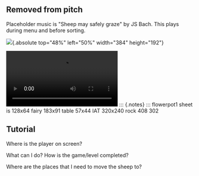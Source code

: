## Removed from pitch

Placeholder music is "Sheep may safely graze" by JS Bach. This plays during menu and before sorting. 

![](img/flowerpot1.png){.absolute top="48%" left="50%" width="384" height="192"}

<video data-autoplay src="video/OneOfTheHerd_Level_3_Trim.mp4"></video>
::: {.notes}
:::
flowerpot1 sheet is 128x64  fairy 183x91 table 57x44 
IAT 320x240  rock 408 302

## Tutorial

Where is the player on screen?

What can I do? How is the game/level completed?

Where are the places that I need to move the sheep to?